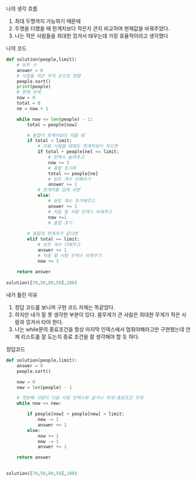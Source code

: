 나의 생각 흐름
1. 최대 두명까지 가능하기 때문에
2. 두명을 더했을 때 한계치보다 작은지 큰지 비교하여 현재값을 바꿔주었다. 
3. 나는 작은 사람들을 최대한 낑겨서 태우는데 가장 효율적이라고 생각했다


나의 코드
```python
def solution(people,limit):
    # 보트 수
    answer = 0
    # 사람들 적은 무게 순으로 정렬
    people.sort()
    print(people)
    # 현재 무게
    now = 0
    total = 0
    ne = now + 1

    while now <= len(people) - 1:
        total = people[now]

        # 총합이 한계치보다 작을 때
        if total < limit:
            # 다음 사람을 태워도 한계치보다 작으면
            if total + people[ne] <= limit:
                # 인덱스 늘려주고
                now += 2
                # 총합 초기화
                total += people[ne]
                # 보트 개수 더해주기
                answer += 1
            # 한계치를 넘게 되면
            else:
                # 보트 개수 추가해주고
                answer += 1
                # 처음 탈 사람 인덱스 바꿔주고
                now +=1
                # 총합 초기
        
        # 총합과 한계치가 같다면
        elif total == limit:
            # 보트 개수 더해주고
            answer += 1
            # 처음 탈 사람 인덱스 바꿔주기
            now += 1
    
    return answer
      
solution([70,50,80,50],100)

```

내가 틀린 이유
1. 정답 코드를 보니까 구현 코드 자체는 똑같았다. 
2. 하지만 내가 잘 못 생각한 부분이 있다. 몸무게가 큰 사람은 최대한 무게가 작은 사람과 낑겨서 타야 한다. 
3. 나는 while문의 종료조건을 항상 마지막 인덱스에서 멈춰야해라고만 구현했는데 언제 리스트를 잘 도는지 종료 조건을 잘 생각해야 할 듯 하다. 

정답코드
```python
def solution(people,limit):
    answer = 0
    people.sort()

    now = 0
    new = len(people) - 1

    # 첫번째 사람이 다음 사람 인덱스와 같거나 작게!종료조건 주의
    while now <= new:

        if people[now] + people[new] > limit:
            new -= 1
            answer += 1
        else:
            now += 1
            new -= 1
            answer += 1

    return answer

    
solution([70,50,80,50],100)
```